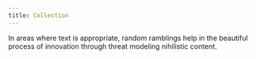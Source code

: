```yaml
---
title: Collection
---
```


In areas where text is appropriate, random ramblings help in the beautiful process of innovation through threat modeling nihilistic content.  

